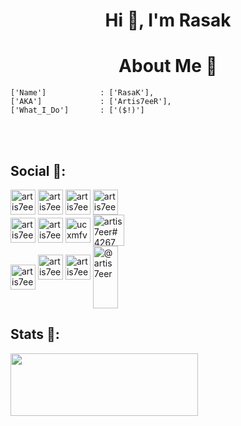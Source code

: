 <h1 align="center">Hi 👋, I'm Rasak</h1>

<h1 align="center">About Me 🙂</h1>

```
['Name']            : ['RasaK'],
['AKA']             : ['Artis7eeR'],
['What_I_Do']       : ['($!)']
```
<br/>
<br/>
<h2 align="left">Social 📱:</h2>
<p align="left">
<a href="https://dev.to/artis7eer" target="blank"><img align="center" src="https://raw.githubusercontent.com/rahuldkjain/github-profile-readme-generator/master/src/images/icons/Social/devto.svg" alt="artis7eer" height="40" width="40" /></a>
<a href="https://twitter.com/artis7eer" target="blank"><img align="center" src="https://raw.githubusercontent.com/rahuldkjain/github-profile-readme-generator/master/src/images/icons/Social/twitter.svg" alt="artis7eer" height="40" width="40" /></a>
<a href="https://linkedin.com/in/artis7eer" target="blank"><img align="center" src="https://raw.githubusercontent.com/rahuldkjain/github-profile-readme-generator/master/src/images/icons/Social/linked-in-alt.svg" alt="artis7eer" height="40" width="40" /></a>
<a href="https://fb.com/artis7eer" target="blank"><img align="center" src="https://raw.githubusercontent.com/rahuldkjain/github-profile-readme-generator/master/src/images/icons/Social/facebook.svg" alt="artis7eer" height="40" width="40" /></a>
<br/>
<a href="https://instagram.com/artis7eer" target="blank"><img align="center" src="https://raw.githubusercontent.com/rahuldkjain/github-profile-readme-generator/master/src/images/icons/Social/instagram.svg" alt="artis7eer" height="40" width="40" /></a>
<a href="https://hashnode.com/@artis7eer" target="blank"><img align="center" src="https://raw.githubusercontent.com/rahuldkjain/github-profile-readme-generator/master/src/images/icons/Social/hashnode.svg" alt="artis7eer" height="40" width="40" /></a>
<a href="https://youtube.com/channel/UCxMfvQKldiIYk2GIXa7pLsw" target="blank"><img align="center" src="https://raw.githubusercontent.com/rahuldkjain/github-profile-readme-generator/master/src/images/icons/Social/youtube.svg" alt="ucxmfvqkldiiyk2gixa7plsw" height="40" width="40" /></a>
<a href="https://discord.gg/9TrBTJCPkD" target="blank"><img align="center" src="https://raw.githubusercontent.com/rahuldkjain/github-profile-readme-generator/master/src/images/icons/Social/discord.svg" alt="artis7eer#4267" height="50" width="50" /></a> 
<br/>
<a href="https://telegram.dog/artis7eer" target="blank"><img align="center" src="https://edent.github.io/SuperTinyIcons/images/svg/telegram.svg" alt="artis7eer" height="40" width="40" /></a>
<a href="https://www.reddit.com/user/artis7eer" target="blank"><img src="https://edent.github.io/SuperTinyIcons/images/svg/reddit.svg" height="40" width="40" alt="artis7eer" /></a>
<a href="https://stackoverflow.com/users/16289917/artis7eer" target="blank"><img src="https://edent.github.io/SuperTinyIcons/images/svg/stackoverflow.svg" height="40" width="40" alt="artis7eer" /></a>
<a href="https://medium.com/@artis7eer" target="blank"><img align="center" src="https://raw.githubusercontent.com/rahuldkjain/github-profile-readme-generator/master/src/images/icons/Social/medium.svg" alt="@artis7eer" height="100" width="40" /></a>
</p>
<h2>Stats 🙈:</h2>
<img src="https://readmestats.vercel.app/api?username=artis7eer&show_icons=true&title_color=333&icon_color=d43111&count_private=true&include_all_commits=true" height="100" width="300">

